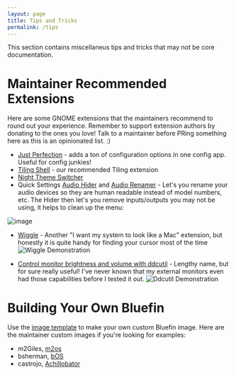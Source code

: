 ```yaml
---
layout: page
title: Tips and Tricks
permalink: /tips
---
```


This section contains miscellaneus tips and tricks that may not be core documentation. 

# Maintainer Recommended Extensions
Here are some GNOME extensions that the maintainers recommend to round out your experience. Remember to support extension authors by donating to the ones you love! Talk to a maintainer before PRing something here as this is an opinionated list. :)

- [Just Perfection](https://extensions.gnome.org/extension/3843/just-perfection/) - adds a ton of configuration options in one config app. Useful for config junkies!
- [Tiling Shell](https://extensions.gnome.org/extension/7065/tiling-shell/) - our recommended Tiling extension
- [Night Theme Switcher](https://extensions.gnome.org/extension/2236/night-theme-switcher/) 
- Quick Settings [Audio Hider](https://extensions.gnome.org/extension/5964/quick-settings-audio-devices-hider/) and [Audio Renamer](https://extensions.gnome.org/extension/6000/quick-settings-audio-devices-renamer/) - Let's you rename your audio devices so they are human readable instead of model numbers, etc. The Hider then let's you remove inputs/outputs you may not be using, it helps to clean up the menu:

![image](https://github.com/user-attachments/assets/e464a88b-1a2d-4fa3-8a6b-e2ebfb0dda53)

- [Wiggle](https://extensions.gnome.org/extension/6784/wiggle/) - Another "I want my system to look like a Mac" extension, but honestly it is quite handy for finding your cursor most of the time 
![Wiggle Demonstration](https://extensions.gnome.org/extension-data/screenshots/screenshot_6784_NnfNleK.gif)

- [Control  monitor brightness and volume with ddcutil](https://extensions.gnome.org/extension/6325/control-monitor-brightness-and-volume-with-ddcutil/) - Lengthy name, but for sure really useful! I've never known that my external monitors even had those capabilities before I tested it out.
![Ddcutil Demonstration](https://extensions.gnome.org/extension-data/screenshots/screenshot_6325_iQnSUzg.png)

# Building Your Own Bluefin

Use the [image template](https://github.com/ublue-os/image-template) to make your own custom Bluefin image. Here are the maintainer custom images if you're looking for examples:

- m2Giles, [m2os](https://github.com/m2Giles/m2os)
- bsherman, [bOS](https://github.com/bsherman/bos)
- castrojo, [Achillobator](https://github.com/castrojo/achillobator)
